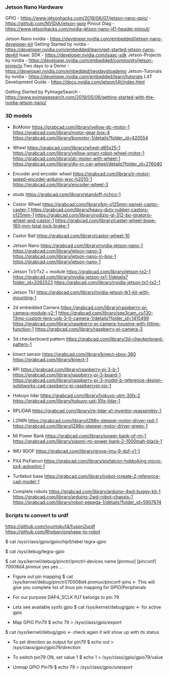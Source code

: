 ### Jetson Nano Hardware
GPIO - https://www.jetsonhacks.com/2019/06/07/jetson-nano-gpio/
     - https://github.com/NVIDIA/jetson-gpio
Pinout Diag - https://www.jetsonhacks.com/nvidia-jetson-nano-j41-header-pinout/

Jetson Nano nvidia - https://developer.nvidia.com/embedded/jetson-nano-developer-kit
Getting Started by nvidia - https://developer.nvidia.com/embedded/learn/get-started-jetson-nano-devkit
Isaac SDK - https://developer.nvidia.com/isaac-sdk
Jetson-Projects by nvidia - https://developer.nvidia.com/embedded/community/jetson-projects
Two days to a Demo - https://developer.nvidia.com/embedded/twodaystoademo
Jetson-Tutorials by nvidia - https://developer.nvidia.com/embedded/learn/tutorials
L4T Development Guide - https://docs.nvidia.com/jetson/l4t/index.html

Getting Started by PyImageSearch - https://www.pyimagesearch.com/2019/05/06/getting-started-with-the-nvidia-jetson-nano/

### 3D models
- BoMotor
https://grabcad.com/library/yellow-dc-motor-1
https://grabcad.com/library/motor-gear-box-4
https://grabcad.com/library/bomotor-1/details?folder_id=420554

- Wheel
https://grabcad.com/library/wheel-d65x25-1
https://grabcad.com/library/yellow-smart-robot-wheel-motor-1
https://grabcad.com/library/dc-motor-with-wheel-1
https://grabcad.com/library/diy-rc-car-wheel/details?folder_id=276040

- Encoder and encoder wheel
https://grabcad.com/library/ir-motor-speed-encoder-arduino-wyc-h2010-1
https://grabcad.com/library/encoder-wheel-3

- studs
https://grabcad.com/library/standoff-richco-1

- Castor Wheel
https://grabcad.com/library/kjn-o125mm-swivel-castor-caster-1
https://grabcad.com/library/heavy-duty-rubber-castors-o125mm-1
https://grabcad.com/library/rodizio-gl-312-bp-giratorio-wheel-and-castor-1
https://grabcad.com/library/caster-wheel-bppe-160-mm-total-lock-brake-1

- Castor Ball
https://grabcad.com/library/castor-wheel-10

- Jetson Nano
https://grabcad.com/library/nvidia-jetson-nano-1
https://grabcad.com/library/jetson-nano-3
https://grabcad.com/library/jetson-nano-in-box-1
https://grabcad.com/library/jetson-nano-1

- Jetson Tx1/Tx2 + module
https://grabcad.com/library/jetson-tx2-1
https://grabcad.com/library/nvidia-jetson-tx1-1/details?folder_id=2092523
https://grabcad.com/library/nvidia-jetson-tx1-tx2-1

- Jetson Tk1
https://grabcad.com/library/nvidia-jetson-tk1-kit-with-mounting-1

- 2d embedded Camera
https://grabcad.com/library/raspberry-pi-camera-module-v2-1
https://grabcad.com/library/see3cam_cu130-13mp-custom-lens-usb-3-0-camera-1/details?folder_id=1415499
https://grabcad.com/library/raspberry-pi-camera-housing-with-tilting-function-1
https://grabcad.com/library/raspberry-pi-camera-3

- 3d checkerboard pattern
https://grabcad.com/library/3d-checkerboard-pattern-1

- kinect sensor
https://grabcad.com/library/kinect-xbox-360
https://grabcad.com/library/kinect-1

- RPi
https://grabcad.com/library/raspberry-pi-3-b-1
https://grabcad.com/library/raspberry-pi-3-board-1
https://grabcad.com/library/raspberry-pi-3-model-b-reference-design-solidworks-cad-raspberry-pi-raspberrypi-rpi-1

- Hokuyo lidar
https://grabcad.com/library/hokuyo-utm-30lx-2
https://grabcad.com/library/hokuyo-ust-10lx-lidar-1

- RPLiDAR
https://grabcad.com/library/rp-lidar-a1-inventor-reassembly-1

- L298N
https://grabcad.com/library/l298n-stepper-motor-driver-red-1
https://grabcad.com/library/l298n-stepper-motor-driver-green-1

- Mi Power Bank
https://grabcad.com/library/power-bank-of-mi-1
https://grabcad.com/library/xiaomi-mi-power-bank-2-1000mah-black-1

- IMU 9DOF
https://grabcad.com/library/grove-imu-9-dof-v1-1

- PX4 PixFalcon
https://grabcad.com/library/pixfalcon-hobbyking-micro-px4-autopilot-1

- Turtlebot base
https://grabcad.com/library/irobot-icreate-2-reference-cad-model-1

- Complete robots
https://grabcad.com/library/arduino-4wd-buggy-kit-1
https://grabcad.com/library/arduino-2wd-robot-chassis-1
https://grabcad.com/library/robot-pepega-1/details?folder_id=5907674



### Scripts to convert to urdf
https://github.com/syuntoku14/fusion2urdf
https://github.com/Rhoban/onshape-to-robot



$ cat /sys/class/gpio/gpiochip0/label
    tegra-gpio

$ cat /sys/debug/tegra-gpio

$ cat /sys/kernel/debug/pinctrl/pinctrl-devices
    name [pinmux] [pinconf]
    70008d4.pinmux yes yes
    ...

- Figure out pin mapping
$ cat /sys/kernel/debug/pinctrl/70008d4.pinmux/pinconf-pins   <- This will give you complete list of linux pin mapping for GPIO/Peripherals

- For our purpose DAP4_SCLK PJ7 belongs to pin 79

- Lets see available sysfs gpio
$ cat /sys/kernel/debug/gpio   <- for active gpio

- Map GPIO Pin79
$ echo 79 > /sys/class/gpio/export

$ cat /sys/kernel/debug/gpio   <- check again it will show up with its status

- To set direction as output for pin79
$ echo out > /sys/class/gpio/gpio79/direction

- To switch pin79 ON, set value 1
$ echo 1 > /sys/class/gpio/gpio79/value

- Unmap GPIO Pin79
$ echo 79 > /sys/class/gpio/unexport
